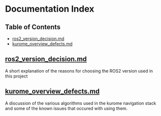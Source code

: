 
# Documentation Index

## Table of Contents

 * [ros2_version_decision.md](ros2_version_decision)
 * [kurome_overview_defects.md](kurome_overview_defects)

<a name="ros2_version_decision"></a>
## [ros2_version_decision.md](ros2_version_decision.md)

A short explanation of the reasons for choosing the ROS2 version used in this project

<a name="kurome_overview_defects"></a>
## [kurome_overview_defects.md](kurome_overview_defects.md)

A discussion of the various algorithms used in the kurome
navigation stack and some of the known issues that occured
with using them.
